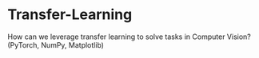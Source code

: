 # Transfer-Learning
How can we leverage transfer learning to solve tasks in Computer Vision? (PyTorch, NumPy, Matplotlib)
